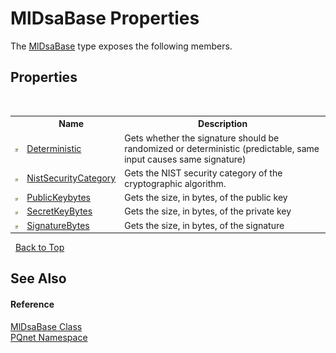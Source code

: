 # MlDsaBase Properties
 

The <a href="5ed363d7-73b0-22b5-bdb5-93527a8de811.md">MlDsaBase</a> type exposes the following members.


## Properties
&nbsp;<table><tr><th></th><th>Name</th><th>Description</th></tr><tr><td>![Public property](media/pubproperty.gif "Public property")</td><td><a href="9835df45-f68f-ab54-d83c-3d41338b9cf3.md">Deterministic</a></td><td>
Gets whether the signature should be randomized or deterministic (predictable, same input causes same signature)</td></tr><tr><td>![Public property](media/pubproperty.gif "Public property")</td><td><a href="b070ea90-e9f9-478b-c5ff-d70df571d83a.md">NistSecurityCategory</a></td><td>
Gets the NIST security category of the cryptographic algorithm.</td></tr><tr><td>![Public property](media/pubproperty.gif "Public property")</td><td><a href="d275a621-4393-1243-05c1-622c3ca6c37e.md">PublicKeybytes</a></td><td>
Gets the size, in bytes, of the public key</td></tr><tr><td>![Public property](media/pubproperty.gif "Public property")</td><td><a href="127db0e1-0886-0df6-e45c-e1f9c3876b9c.md">SecretKeyBytes</a></td><td>
Gets the size, in bytes, of the private key</td></tr><tr><td>![Public property](media/pubproperty.gif "Public property")</td><td><a href="ec687e87-a2aa-11fa-0f75-f3d7430d88e2.md">SignatureBytes</a></td><td>
Gets the size, in bytes, of the signature</td></tr></table>&nbsp;
<a href="#mldsabase-properties">Back to Top</a>

## See Also


#### Reference
<a href="5ed363d7-73b0-22b5-bdb5-93527a8de811.md">MlDsaBase Class</a><br /><a href="fc4f881f-e121-9cf0-ed49-65bf6b5a005d.md">PQnet Namespace</a><br />